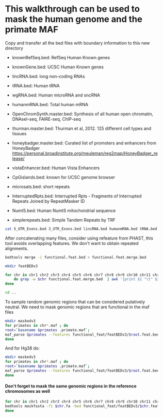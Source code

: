 # This walkthrough can be used to mask the human genome and the primate MAF

Copy and transfer all the bed files with boundary information to this new directory


* knownRefSeq.bed: RefSeq Human Known genes 
* knownGene.bed: UCSC Human Known genes   
* lincRNA.bed: long non-coding RNAs
* tRNA.bed: Human tRNA
* wgRNA.bed: Human microRNA and sncRNA
* humanmRNA.bed: Total human mRNA

* OpenChromSynth.master.bed: Synthesis of all human open chromatin, DNAseI-seq, FAIRE-seq, ChIP-seq
* thurman.master.bed: Thurman et al, 2012. 125 different cell types and tissues
* honeybadger.master.bed: Curated list of promoters and enhancers from HoneyBadger https://personal.broadinstitute.org/meuleman/reg2map/HoneyBadger_release/
* vistaEnhancer.bed: Human Vista Enhancers

* CpGislands.bed: known for UCSC genome browser

* microsats.bed: short repeats
* InterruptedRpts.bed: Interrupted Rpts - Fragments of Interrupted Repeats Joined by RepeatMasker ID
* NumtS.bed: Human NumtS mitochondrial sequence
* simplerepeats.bed: Simple Tandem Repeats by TRF




 
```bash
cat 5_UTR_Exons.bed 3_UTR_Exons.bed lincRNA.bed humanmRNA.bed tRNA.bed wgRNA.bed  OpenChromSynth.master.bed thurman.master.bed honeybadger.master.bed vistaEnhancer.bed CpGislands.bed microsats.bed InterruptedRpts.bed NumtS.bed simplerepeats.bed | sort -k1,1 -k2,2n -V | awk '{ print $1 "\t" $2 "\t" $3 }' > functional.feat.bed
```



After concatenating many files, consider using refeature from PHAST, this tool avoids overlapping features.
We don't want to obtain repeated alignments.


```bash
bedtools merge -i functional.feat.bed > functional.feat.merge.bed

mkdir featBEDv3

for chr in chr1 chr2 chr3 chr4 chr5 chr6 chr7 chr8 chr9 chr10 chr11 chr12 chr13 chr14 chr15 chr16 chr17 chr18 chr19 chr20 chr21 chr22 chrX chrY ; 
	do grep -w $chr functional.feat.merge.bed  | awk '{print $1 "\t" $2 "\t" $3 }' > featBEDv3/$chr.feat.bed; 
done

cd ..
```


To sample random genomic regions that can be considered putatively neutral. 
We need to mask genomic regions that are functional in the maf files




```bash
mkdir maskedv3
for primates in chr*.maf ; do
root=`basename $primates .primate.maf`;
maf_parse $primates --features functional_feat/featBEDv3/$root.feat.bed --mask-features hg19,ponAbe2,gorGor3,panTro4,rheMac3 > maskedv3/$root.masked.maf;   
done
```

And for Hg38 do:

```bash
mkdir maskedv3
for primates in chr*.maf ; do
root=`basename $primates .primate.maf`;
maf_parse $primates --features functional_feat/featBEDv3/$root.feat.bed --mask-features hg38,ponAbe2,gorGor3,panTro4,rheMac3 > maskedv3/$root.masked.maf;   
done
```


#### Don't forget to mask the same genomic regions in the reference chromosomes as well


```bash
for chr in chr1 chr2 chr3 chr4 chr5 chr6 chr7 chr8 chr9 chr10 chr11 chr12 chr13 chr14 chr15 chr16 chr17 chr18 chr19 chr20 chr21 chr22 chrX chrY; do
bedtools maskfasta -fi $chr.fa -bed functional_feat/featBEDv3/$chr.feat.bed -fo maskedv3/$chr.masked.fa;
done 
```

